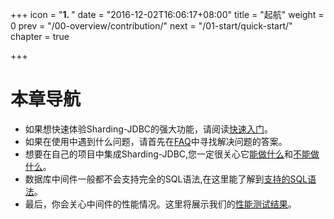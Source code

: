 +++
icon = "<b>1. </b>"
date = "2016-12-02T16:06:17+08:00"
title = "起航"
weight = 0
prev = "/00-overview/contribution/"
next = "/01-start/quick-start/"
chapter = true

+++

# 本章导航

 - 如果想快速体验Sharding-JDBC的强大功能，请阅读[快速入门](/01-start/quick-start/)。
 - 如果在使用中遇到什么问题，请首先在[FAQ](/01-start/faq/)中寻找解决问题的答案。
 - 想要在自己的项目中集成Sharding-JDBC,您一定很关心它[能做什么](/01-start/features)和[不能做什么](/01-start/limitations/)。
 - 数据库中间件一般都不会支持完全的SQL语法,在这里能了解到[支持的SQL语法](/01-start/sql-supported/)。
 - 最后，你会关心中间件的性能情况。这里将展示我们的[性能测试结果](/01-start/stress-test/)。
